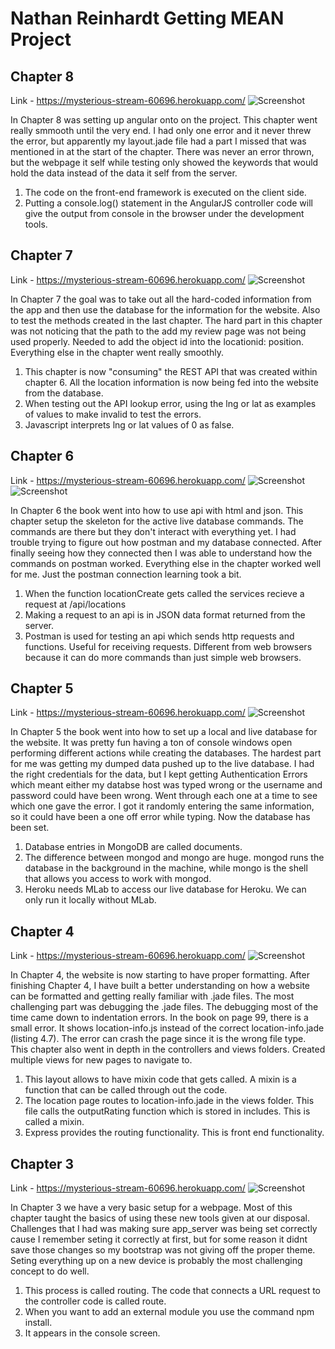 # Nathan Reinhardt Getting MEAN Project
## Chapter 8
Link - https://mysterious-stream-60696.herokuapp.com/
![Screenshot](Chapter8GettingMean.png)

In Chapter 8 was setting up angular onto on the project.  This chapter went really smmooth
until the very end. I had only one error and it never threw the error, but apparently my
layout.jade file had a part I missed that was mentioned in at the start of the chapter.
There was never an error thrown, but the webpage it self while testing only showed the keywords
that would hold the data instead of the data it self from the server.

1. The code on the front-end framework is executed on the client side.
2. Putting a console.log() statement in the AngularJS controller code will give the output 
   from console in the browser under the development tools.

## Chapter 7
Link - https://mysterious-stream-60696.herokuapp.com/
![Screenshot](Chapter7GettingMean.png)

In Chapter 7 the goal was to take out all the hard-coded information from the app
and then use the database for the information for the website. Also to test the methods
created in the last chapter. The hard part in this chapter was not noticing that the path
to the add my review page was not being used properly. Needed to add the object id into
the locationid: position.  Everything else in the chapter went really smoothly.

1. This chapter is now "consuming" the REST API that was created within chapter 6. All
the location information is now being fed into the website from the database.
2. When testing out the API lookup error, using the lng or lat as examples of values 
to make invalid to test the errors.
3. Javascript interprets lng or lat values of 0 as false.

## Chapter 6
Link - https://mysterious-stream-60696.herokuapp.com/
![Screenshot](Chapter6p2GettingMean.png)
![Screenshot](Chapter6p1GettingMean.png)

In Chapter 6 the book went into how to use api with html and json. This chapter setup
the skeleton for the active live database commands. The commands are there but they
don't interact with everything yet. I had trouble trying to figure out how postman and
my database connected. After finally seeing how they connected then I was able to
understand how the commands on postman worked. Everything else in the chapter worked
well for me. Just the postman connection learning took a bit.

1. When the function locationCreate gets called the services recieve a request at
   /api/locations
2. Making a request to an api is in JSON data format returned from the server.
3. Postman is used for testing an api which sends http requests and functions. 
   Useful for receiving requests. Different from web browsers because it can do more
   commands than just simple web browsers.

## Chapter 5
Link - https://mysterious-stream-60696.herokuapp.com/
![Screenshot](Chapter5v2GettingMean.png)

In Chapter 5 the book went into how to set up a local and live database for the website.
It was pretty fun having a ton of console windows open performing different actions while
creating the databases.  The hardest part for me was getting my dumped data pushed up to the
live database. I had the right credentials for the data, but I kept getting Authentication
Errors which meant either my databse host was typed wrong or the username and password could
have been wrong. Went through each one at a time to see which one gave the error. I got it
randomly entering the same information, so it could have been a one off error while typing.
Now the database has been set.

1. Database entries in MongoDB are called documents.
2. The difference between mongod and mongo are huge. mongod runs the database in the
   background in the machine, while mongo is the shell that allows you access to work with
   mongod.
3. Heroku needs MLab to access our live database for Heroku. We can only run it locally
   without MLab.

## Chapter 4
Link - https://mysterious-stream-60696.herokuapp.com/
![Screenshot](Chapter4GettingMean.png)

In Chapter 4, the website is now starting to have proper formatting. After finishing
Chapter 4, I have built a better understanding on how a website can be formatted
and getting really familiar with .jade files. The most challenging part was debugging
the .jade files. The debugging most of the time came down to indentation errors. 
In the book on page 99, there is a small error. It shows location-info.js instead of
the correct location-info.jade (listing 4.7). The error can crash the page since it
is the wrong file type. This chapter also went in depth in the controllers and views folders.
Created multiple views for new pages to navigate to.

1. This layout allows to have mixin code that gets called. A mixin is a function that can
   be called through out the code.
2. The location page routes to location-info.jade in the views folder. This file calls the
   outputRating function which is stored in includes. This is called a mixin.
3. Express provides the routing functionality. This is front end functionality.

## Chapter 3
Link - https://mysterious-stream-60696.herokuapp.com/
![Screenshot](Chapter3GettingMean.png)

In Chapter 3 we have a very basic setup for a webpage.  Most of this chapter taught
the basics of using these new tools given at our disposal. Challenges that I had was
making sure app_server was being set correctly cause I remember seting it correctly 
at first, but for some reason it didnt save those changes so my bootstrap was not giving
off the proper theme. Seting everything up on a new device is probably the most
challenging concept to do well.

1. This process is called routing. The code that connects a URL request to the controller code
   is called route.
2. When you want to add an external module you use the command npm install.
3. It appears in the console screen.
